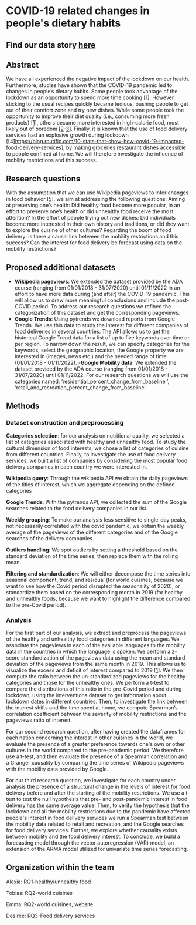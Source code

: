 # COVID-19 related changes in people's dietary habits

## Find our data story [here](https://emma-farina.github.io)

## Abstract

We have all experienced the negative impact of the lockdown on our health. Furthermore, studies have shown that the COVID-19 pandemic led to changes in people’s dietary habits. Some people took advantage of the lockdown as an opportunity to spend more time cooking [[1](https://www.sciencedirect.com/science/article/pii/S0195666321006504)]. However, sticking to the usual recipes quickly became tedious, pushing people to get out of their comfort zone and try new dishes. While some people took the opportunity to improve their diet quality (i.e., consuming more fresh products) [[1](https://www.sciencedirect.com/science/article/pii/S0195666321006504)], others became more interested in high-calorie food, most likely out of boredom [[2](https://www.nature.com/articles/s41467-022-28498-z)-[3](https://link.springer.com/article/10.1007/s13679-021-00466-6)]. Finally, it is known that the use of food delivery services had an explosive growth during lockdown [[4]https://blog.routific.com/10-stats-that-show-how-covid-19-impacted-food-delivery-services], by making groceries restaurant dishes accessible to people confined at home. We will therefore investigate the influence of mobility restrictions and this success.

## Research questions

With the assumption that we can use Wikipedia pageviews to infer changes in food behavior [[5](https://www.mdpi.com/2072-6643/13/11/3683/htm)], we aim at addressing the following questions: Aiming at preserving one’s health: Did healthy food become more popular, in an effort to preserve one’s health or did unhealthy food receive the most attention? In the effort of people trying out new dishes: Did individuals become more interested in their own history and traditions, or did they want to explore the cuisine of other cultures? Regarding the boom of food delivery: is there a causal link between the mobility restrictions and this success? Can the interest for food delivery be forecast using data on the mobility restrictions?

## Proposed additional datasets

- **Wikipedia pageviews**: We extended the dataset provided by the ADA course (ranging from 01/01/2018 - 31/07/2020) until 01/11/2022 in an effort to have more data during (and after) the COVID-19 pandemic. This will allow us to draw more meaningful conclusions and include the post-COVID period. To address our research questions we refined the categorization of this dataset and get the corresponding pageviews.
- **Google Trends**: Using pytrends we download reports from Google Trends. We use this data to study the interest for different companies of food deliveries in several countries. The API allows us to get the historical Google Trend data for a list of up to five keywords over time or per region. To narrow down the result, we can specify categories for the keywords, select the geographic location, the Google property we are interested in (images, news etc.) and the needed range of time (01/01/2018 - 01/11/2022). 
-**Google Mobility data**: We extended the dataset provided by the ADA course (ranging from 01/01/2018 - 31/07/2020) until 01/11/2022. For our research questions we will use the categories named: ‘residential_percent_change_from_baseline
’, ‘retail_and_recreation_percent_change_from_baseline’.


## Methods

### Dataset construction and preprocessing

**Categories selection**: for our analysis on nutritional quality, we selected a list of categories associated with healthy and unhealthy food. To study the cultural dimension of food interests, we chose a list of categories of cuisine from different countries. Finally, to investigate the use of food delivery services, we built a list of companies by considering the most popular food delivery companies in each country we were interested in. 

**Wikipedia query**: Through the wikipedia API we obtain the daily pageviews of the titles of interest, which we aggregate depending on the defined categories

**Google Trends**: With the pytrends API, we collected the sum of the Google searches related to the food delivery companies in our list.

**Weekly grouping**: To make our analysis less sensitive to single-day peaks, not necessarily correlated with the covid pandemic, we obtain the weekly average of the pageviews of the different categories and of the Google searches of the delivery companies.

**Outliers handling**: We spot outliers by setting a threshold based on the standard deviation of the time series, then replace them with the rolling mean.

**Filtering and standardization**: We will either decompose the time series into seasonal component, trend, and residual (for world cuisines, because we want to see how the Covid period disrupted the seasonality of 2020), or standardize them based on the corresponding month in 2019 (for healthy and unhealthy foods, because we want to highlight the difference compared to the pre-Covid period).

### Analysis

For the first part of our analysis, we extract and preprocess the pageviews of the healthy and unhealthy food categories in different languages. We associate the pageviews in each of the available languages to the mobility data in the countries in which the language is spoken. We perform a z-score standardization of the pageviews data using the mean and standard deviation of the pageviews from the same month in 2019. This allows us to visualize the excess and deficit of interest compared to 2019 [[1](https://www.nature.com/articles/s41467-022-28498-z)]. We then compute the ratio between the un-standardized pageviews for the healthy categories and those for the unhealthy ones. We perform a t-test to compare the distributions of this ratio in the pre-Covid period and during lockdown, using the interventions dataset to get information about lockdown dates in different countries. Then, to investigate the link between the interest shifts and the time spent at home, we compute Spearman’s correlation coefficient between the severity of mobility restrictions and the pageviews ratio of interest.

For our second research question, after having created the dataframes for each nation concerning the interest in other cuisines in the world, we evaluate the presence of a greater preference towards one's own or other cultures in the world compared to the pre-pandemic period. We therefore use a t-test, and then evaluate the presence of a Spearman correlation and a Granger causality by comparing the time series of Wikipedia pageviews with the mobility data provided by Google.

For our third research question, we investigate for each country under analysis the presence of a structural change in the levels of interest for food delivery before and after the starting of the mobility restrictions. We use a t-test to test the null hypothesis that pre- and post-pandemic interest in food delivery has the same average value. Then, to verify the hypothesis that the lockdown and all the mobility restrictions due to the pandemic have affected people's interest in food delivery services  we run a Spearman test between the mobility data related to retail and recreation, and the Google searches for food delivery services.
Further, we explore whether causality exists between mobility and the food delivery interest. To conclude, we build a forecasting model through the vector autoregression (VAR) model, an extension of the ARMA model utilized for univariate time series forecasting.


## Organization within the team

Alexia: RQ1-healthy/unhealthy food

Tobias: RQ2-world cuisines

Emma: RQ2-world cuisines, website

Desirée: RQ3-Food delivery services
